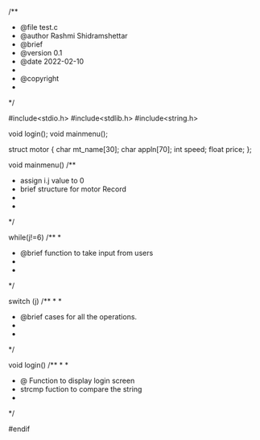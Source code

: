 /**
 * @file test.c
 * @author Rashmi Shidramshettar
 * @brief 
 * @version 0.1
 * @date 2022-02-10
 * 
 * @copyright 
 * 
 */


#include<stdio.h>
#include<stdlib.h>
#include<string.h>

void login();
void mainmenu();


struct motor
{
	char mt_name[30];
	char appln[70];
	int speed;
	float price;
};


void mainmenu()
/**
* assign i.j value to 0
* brief structure for motor Record
*
*
*/

while(j!=6)
/**
*
* @brief function to take input from users
* 
*
*/

switch (j)
/**
*
*
* @brief cases for all the operations.
*
*
*/

void login()
/**
*
*
* @ Function to display login screen
 * strcmp fuction to compare the string 
 *
 */ 

#endif 